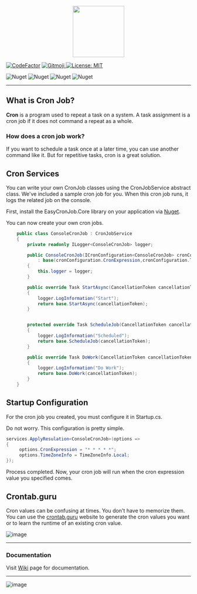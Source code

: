 <p align="center">
  <img src="https://user-images.githubusercontent.com/47147484/121789342-dcf22600-cbdd-11eb-8394-c7dca1a95f97.png" style="max-width:100%;" height="140" />
</p>

[![CodeFactor](https://www.codefactor.io/repository/github/furkandeveloper/easycronjob/badge)](https://www.codefactor.io/repository/github/furkandeveloper/easycronjob)
<a href="https://gitmoji.carloscuesta.me">
  <img src="https://img.shields.io/badge/gitmoji-%20😜%20😍-FFDD67.svg?style=flat-square" alt="Gitmoji">
</a>
[![License: MIT](https://img.shields.io/badge/License-MIT-yellow.svg)](https://opensource.org/licenses/MIT)

![Nuget](https://img.shields.io/nuget/dt/EasyCronJob.Core?label=EasyCronJob.Core%20Downloads)
![Nuget](https://img.shields.io/nuget/v/EasyCronJob.Core?label=EasyCronJob.Core)
![Nuget](https://img.shields.io/nuget/dt/EasyCronJob.Abstractions?label=EasyCronJob.Abstractions%20Downloads)
![Nuget](https://img.shields.io/nuget/v/EasyCronJob.Abstractions?label=EasyCronJob.Abstractions)

***

## What is Cron Job?
**Cron** is a program used to repeat a task on a system. A task assignment is a cron job if it does not command a repeat as a whole.

### How does a cron job work?

If you want to schedule a task once at a later time, you can use another command like it. But for repetitive tasks, cron is a great solution.

  
## Cron Services

You can write your own CronJob classes using the CronJobService abstract class.
We've included a sample cron job for you.
When this cron job runs, it logs the related job on the console.

First, install the EasyCronJob.Core library on your application via [Nuget](https://www.nuget.org/packages/EasyCronJob.Core/).

You can now create your own cron jobs.

```csharp
    public class ConsoleCronJob : CronJobService
    {
        private readonly ILogger<ConsoleCronJob> logger;

        public ConsoleCronJob(ICronConfiguration<ConsoleCronJob> cronConfiguration, ILogger<ConsoleCronJob> logger) 
            : base(cronConfiguration.CronExpression,cronConfiguration.TimeZoneInfo)
        {
            this.logger = logger;
        }

        public override Task StartAsync(CancellationToken cancellationToken)
        {
            logger.LogInformation("Start");
            return base.StartAsync(cancellationToken);
        }


        protected override Task ScheduleJob(CancellationToken cancellationToken)
        {
            logger.LogInformation("Scheduled");
            return base.ScheduleJob(cancellationToken);
        }

        public override Task DoWork(CancellationToken cancellationToken)
        {
            logger.LogInformation("Do Work");
            return base.DoWork(cancellationToken);
        }
    }
```
  
  ## Startup Configuration
  
For the cron job you created, you must configure it in Startup.cs.

Do not worry. This configuration is pretty simple.

```csharp
services.ApplyResulation<ConsoleCronJob>(options =>
{
     options.CronExpression = "* * * * *";
     options.TimeZoneInfo = TimeZoneInfo.Local;
});
```

Process completed. Now, your cron job will run when the cron expression value you specified comes.

  ## Crontab.guru

Cron values ​​can be confusing at times.
You don't have to memorize them.
You can use the [crontab.guru](https://crontab.guru/) website to generate the cron values ​​you want or to learn the runtime of an existing cron value.

![image](https://user-images.githubusercontent.com/47147484/121820030-25224e80-cc99-11eb-82c0-059688736ed0.png)
  
  ***
  
### Documentation
Visit [Wiki](https://github.com/furkandeveloper/EasyCronJob/wiki) page for documentation.

***

![image](https://user-images.githubusercontent.com/47147484/121820542-17ba9380-cc9c-11eb-9961-f8a882aa7607.png)

